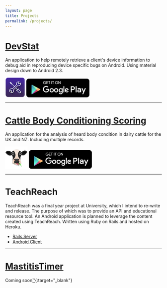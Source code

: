 ```yaml
---
layout: page
title: Projects
permalink: /projects/
---
```

# [DevStat](http://ianfield.com/DevStat)
An application to help remotely retrieve a client's device information to debug aid in reproducing device specific bugs on Android. Using material design down to Android 2.3.

![DevStat](/assets/devstat_launcher.png) [![Google Play](/assets/google-play-badge.png)](https://play.google.com/store/apps/details?id=uk.co.ianfield.devstat)

<hr class="post-split" />


# [Cattle Body Conditioning Scoring](http://github.com/IanField90/CattleBodyConditioning)
An application for the analysis of heard body condition in dairy cattle for the UK and NZ. Including multiple records.

![Cattle Body Conditioning Scoring](/assets/cattle_body_conditioning_launcher.png) [![Google Play](/assets/google-play-badge.png)](https://play.google.com/store/apps/details?id=com.ianfield.bodyscoring)

<hr class="post-split" />

# TeachReach

TeachReach was a final year project at University, which I intend to re-write and release. The purpose of which was to provide an API and educational resource tool. An Android application is planned to leverage the content created using TeachReach. Written using Ruby on Rails and hosted on Heroku.

- [Rails Server](https://github.com/IanField90/TeachReach)
- [Android Client](https://github.com/IanField90/TeachReachAndroid)

<hr class="post-split" />

# [MastitisTimer](http://github.com/IanField90/MastitisTimer)
Coming soon[&trade;](http://wowwiki.wikia.com/wiki/Soon){:target="_blank"}
